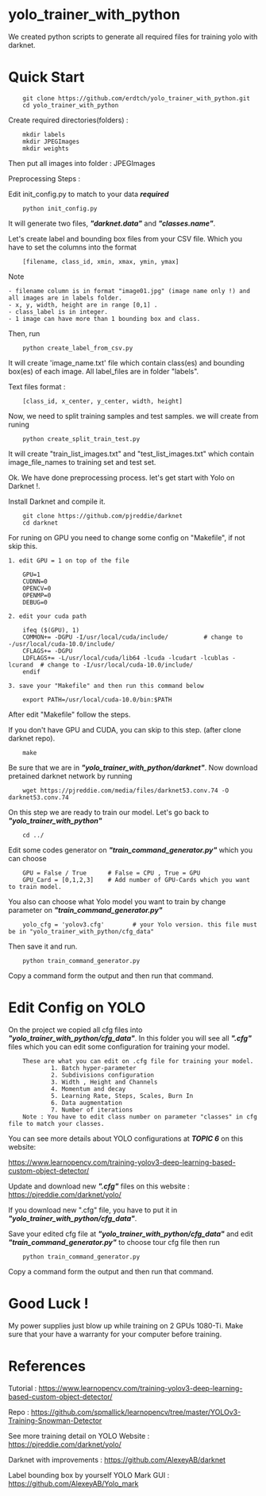 # yolo_trainer_with_python

We created python scripts to generate all required files for training yolo with darknet.

# Quick Start

        git clone https://github.com/erdtch/yolo_trainer_with_python.git
        cd yolo_trainer_with_python

Create required directories(folders) :

        mkdir labels
        mkdir JPEGImages
        mkdir weights
    
Then put all images into folder : JPEGImages

Preprocessing Steps : 

Edit init_config.py to match to your data ***required***
      
        python init_config.py 

It will generate two files, ***"darknet.data"*** and ***"classes.name"***.

Let's create label and bounding box files from your CSV file. Which you have to set the columns into the format 

        [filename, class_id, xmin, xmax, ymin, ymax]    


Note  
    
    - filename column is in format "image01.jpg" (image name only !) and all images are in labels folder. 
    - x, y, width, height are in range [0,1] . 
    - class_label is in integer. 
    - 1 image can have more than 1 bounding box and class. 
    
Then, run  
      
        python create_label_from_csv.py

It will create 'image_name.txt' file which contain class(es) and bounding box(es) of each image. All label_files are in folder "labels".

Text files format :  
 
        [class_id, x_center, y_center, width, height]

Now, we need to split training samples and test samples. we will create from runing 

        python create_split_train_test.py 

It will create "train_list_images.txt" and "test_list_images.txt" which contain image_file_names to training set and test set.

Ok. We have done preprocessing process. let's get start with Yolo on Darknet !. 

Install Darknet and compile it.

        git clone https://github.com/pjreddie/darknet
        cd darknet
    
For runing on GPU you need to change some config on "Makefile", if not skip this.
    
    1. edit GPU = 1 on top of the file 
    
        GPU=1
        CUDNN=0
        OPENCV=0
        OPENMP=0
        DEBUG=0 
    
    2. edit your cuda path 
    
        ifeq ($(GPU), 1) 
        COMMON+= -DGPU -I/usr/local/cuda/include/          # change to -/usr/local/cuda-10.0/include/
        CFLAGS+= -DGPU
        LDFLAGS+= -L/usr/local/cuda/lib64 -lcuda -lcudart -lcublas -lcurand  # change to -I/usr/local/cuda-10.0/include/
        endif
    
    3. save your "Makefile" and then run this command below
    
        export PATH=/usr/local/cuda-10.0/bin:$PATH

After edit "Makefile" follow the steps. 

If you don't have GPU and CUDA, you can skip to this step. (after clone darknet repo). 

        make 
        
Be sure that we are in ***"yolo_trainer_with_python/darknet"***. Now download pretained darknet network by running 
        
        wget https://pjreddie.com/media/files/darknet53.conv.74 -O darknet53.conv.74
        
On this step we are ready to train our model. Let's go back to ***"yolo_trainer_with_python"*** 
        
        cd ../

Edit some codes generator on ***"train_command_generator.py"*** which you can choose

        GPU = False / True      # False = CPU , True = GPU 
        GPU_Card = [0,1,2,3]    # Add number of GPU-Cards which you want to train model.

You also can choose what Yolo model you want to train by change parameter on ***"train_command_generator.py"***

        yolo_cfg = 'yolov3.cfg'        # your Yolo version. this file must be in "yolo_trainer_with_python/cfg_data"


Then save it and run. 
        
        python train_command_generator.py 

Copy a command form the output and then run that command.

# Edit Config on YOLO 

On the project we copied all cfg files into ***"yolo_trainer_with_python/cfg_data"***. In this folder you will see all ***".cfg"*** files which you can edit some configuration for training your model. 

        These are what you can edit on .cfg file for training your model.
                1. Batch hyper-parameter
                2. Subdivisions configuration
                3. Width , Height and Channels 
                4. Momentum and decay 
                5. Learning Rate, Steps, Scales, Burn In 
                6. Data augmentation
                7. Number of iterations
        Note : You have to edit class number on parameter "classes" in cfg file to match your classes.

You can see more details about YOLO configurations at ***TOPIC 6*** on this website: 

https://www.learnopencv.com/training-yolov3-deep-learning-based-custom-object-detector/  

Update and download new ***".cfg"*** files on this website :
https://pjreddie.com/darknet/yolo/

If you download new ".cfg" file, you have to put it in ***"yolo_trainer_with_python/cfg_data"***.

Save your edited cfg file at ***"yolo_trainer_with_python/cfg_data"*** and edit ***"train_command_generator.py"*** to choose tour cfg file then run 

        python train_command_generator.py 

Copy a command form the output and then run that command.

# Good Luck ! 

My power supplies just blow up while training on 2 GPUs 1080-Ti. Make sure that your have a warranty for your computer before training. 


# References 

Tutorial : 
https://www.learnopencv.com/training-yolov3-deep-learning-based-custom-object-detector/

Repo : 
https://github.com/spmallick/learnopencv/tree/master/YOLOv3-Training-Snowman-Detector
        


See more training detail on YOLO Website : 
https://pjreddie.com/darknet/yolo/

Darknet with improvements :
https://github.com/AlexeyAB/darknet

Label bounding box by yourself YOLO Mark GUI :
https://github.com/AlexeyAB/Yolo_mark

    
